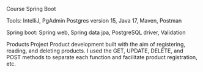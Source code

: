 Course Spring Boot

Tools:
IntelliJ,
PgAdmin Postgres version 15,
Java 17,
Maven,
Postman


Spring boot:
Spring web,
Spring data jpa,
PostgreSQL driver,
Validation

Products Project 
Product development built with the aim of registering, reading, and deleting products. I used the GET, UPDATE, DELETE, and POST methods to separate each function and facilitate product registration, etc.


